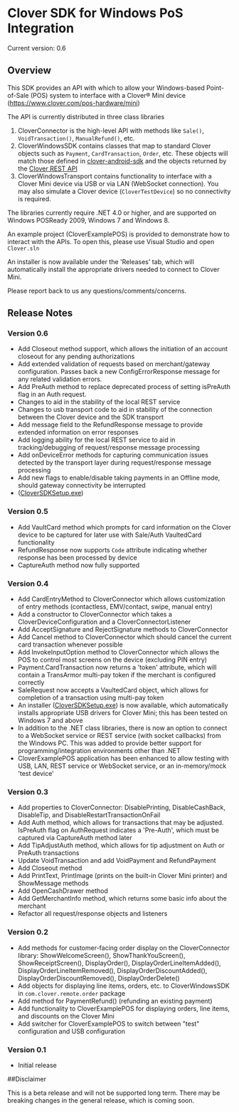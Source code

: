 # Clover SDK for Windows PoS Integration

Current version: 0.6

## Overview

This SDK provides an API with which to allow your Windows-based Point-of-Sale (POS) system to interface with a Clover® Mini device (https://www.clover.com/pos-hardware/mini)

The API is currently distributed in three class libraries

1. CloverConnector is the high-level API with methods like `Sale()`, `VoidTransaction()`, `ManualRefund()`, etc.
2. CloverWindowsSDK contains classes that map to standard Clover objects such as `Payment`, `CardTransaction`, `Order`, etc.  These objects will match those defined in [clover-android-sdk](https://github.com/clover/clover-android-sdk) and the objects returned by the [Clover REST API](https://www.clover.com/api_docs)
3. CloverWindowsTransport contains functionality to interface with a Clover Mini device via USB or via LAN (WebSocket connection). You may also simulate a Clover device (`CloverTestDevice`) so no connectivity is required.

The libraries currently require .NET 4.0 or higher, and are supported on Windows POSReady 2009, Windows 7 and Windows 8.

An example project (CloverExamplePOS) is provided to demonstrate how to interact with the APIs.  To open this, please use Visual Studio and open `Clover.sln`

An installer is now available under the 'Releases' tab, which will automatically install the appropriate drivers needed to connect to Clover Mini.

Please report back to us any questions/comments/concerns.

## Release Notes

### Version 0.6
* Add Closeout method support, which allows the initiation of an account closeout for any pending authorizations
* Add extended validation of requests based on merchant/gateway configuration.  Passes back a new ConfigErrorResponse message for any related validation errors.
* Add PreAuth method to replace deprecated process of setting isPreAuth flag in an Auth request.  
* Changes to aid in the stability of the local REST service 
* Changes to usb transport code to aid in stability of the connection between the Clover device and the SDK transport
* Add message field to the RefundResponse message to provide extended information on error responses
* Add logging ability for the local REST service to aid in tracking/debugging of request/response message processing
* Add onDeviceError methods for capturing communication issues detected by the transport layer during request/response message processing
* Add new flags to enable/disable taking payments in an Offline mode, should gateway connectivity be interrupted  
* ([CloverSDKSetup.exe](https://github.com/clover/remote-pay-windows/releases/download/release-0.6/CloverSDKSetup.exe))

### Version 0.5
* Add VaultCard method which prompts for card information on the Clover device to be captured for later use with Sale/Auth VaultedCard functionality
* RefundResponse now supports `Code` attribute indicating whether response has been processed by device
* CaptureAuth method now fully supported

### Version 0.4
* Add CardEntryMethod to CloverConnector which allows customization of entry methods (contactless, EMV/contact, swipe, manual entry)
* Add a constructor to CloverConnector which takes a CloverDeviceConfiguration and a CloverConnectorListener
* Add AcceptSignature and RejectSignature methods to CloverConnector
* Add Cancel method to CloverConnector which should cancel the current card transaction whenever possible
* Add InvokeInputOption method to CloverConnector which allows the POS to control most screens on the device (excluding PIN entry)
* Payment.CardTransaction now returns a 'token' attribute, which will contain a TransArmor multi-pay token if the merchant is configured correctly
* SaleRequest now accepts a VaultedCard object, which allows for completion of a transaction using multi-pay token
* An installer ([CloverSDKSetup.exe](https://github.com/clover/remote-pay-windows/releases/download/release-0.5/CloverSDKSetup.exe)) is now available, which automatically installs appropriate USB drivers for Clover Mini; this has been tested on Windows 7 and above
* In addition to the .NET class libraries, there is now an option to connect to a WebSocket service or REST service (with socket callbacks) from the Windows PC.  This was added to provide better support for programming/integration environments other than .NET
* CloverExamplePOS application has been enhanced to allow testing with USB, LAN, REST service or WebSocket service, or an in-memory/mock 'test device'

### Version 0.3
* Add properties to CloverConnector: DisablePrinting, DisableCashBack, DisableTip, and DisableRestartTransactionOnFail
* Add Auth method, which allows for transactions that may be adjusted.  IsPreAuth flag on AuthRequest indicates a 'Pre-Auth', which must be captured via CaptureAuth method later
* Add TipAdjustAuth method, which allows for tip adjustment on Auth or PreAuth transactions
* Update VoidTransaction and add VoidPayment and RefundPayment
* Add Closeout method
* Add PrintText, PrintImage (prints on the built-in Clover Mini printer) and ShowMessage methods
* Add OpenCashDrawer method
* Add GetMerchantInfo method, which returns some basic info about the merchant
* Refactor all request/response objects and listeners

### Version 0.2

* Add methods for customer-facing order display on the CloverConnector library: ShowWelcomeScreen(), ShowThankYouScreen(), ShowReceiptScreen(), DisplayOrder(), DisplayOrderLineItemAdded(), DisplayOrderLineItemRemoved(), DisplayOrderDiscountAdded(), DisplayOrderDiscountRemoved(), DisplayOrderDelete()
* Add objects for displaying line items, orders, etc. to CloverWindowsSDK in `com.clover.remote.order` package
* Add method for PaymentRefund() (refunding an existing payment)
* Add functionality to CloverExamplePOS for displaying orders, line items, and discounts on the Clover Mini
* Add switcher for CloverExamplePOS to switch between "test" configuration and USB configuration

### Version 0.1

* Initial release

##Disclaimer

This is a beta release and will not be supported long term. There may be breaking changes in the general release, which is coming soon. 
